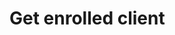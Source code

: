 #  Get enrolled client

<api-endpoint openapi-path="../../../../enrolment-service/src/main/resources/openapi/api.yaml" method="GET" endpoint="/enrolments/{id}"/>